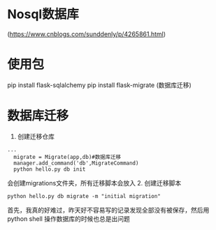 # Nosql数据库
(https://www.cnblogs.com/sunddenly/p/4265861.html)

# 使用包
  pip install flask-sqlalchemy
  pip install flask-migrate (数据库迁移)

# 数据库迁移
1. 创建迁移仓库
  ```from flask_migrate import Migrate,MigrateCommand
  ...
    migrate = Migrate(app,db)#数据库迁移
    manager.add_command('db',MigrateCommand)
    python hello.py db init
  ```
  会创建migrations文件夹，所有迁移脚本会放入
2. 创建迁移脚本
  ```
  python hello.py db migrate -m "initial migration"
  ```
  
  
  首先，我真的好难过，昨天好不容易写的记录发现全部没有被保存，然后用python shell 操作数据库的时候也总是出问题
